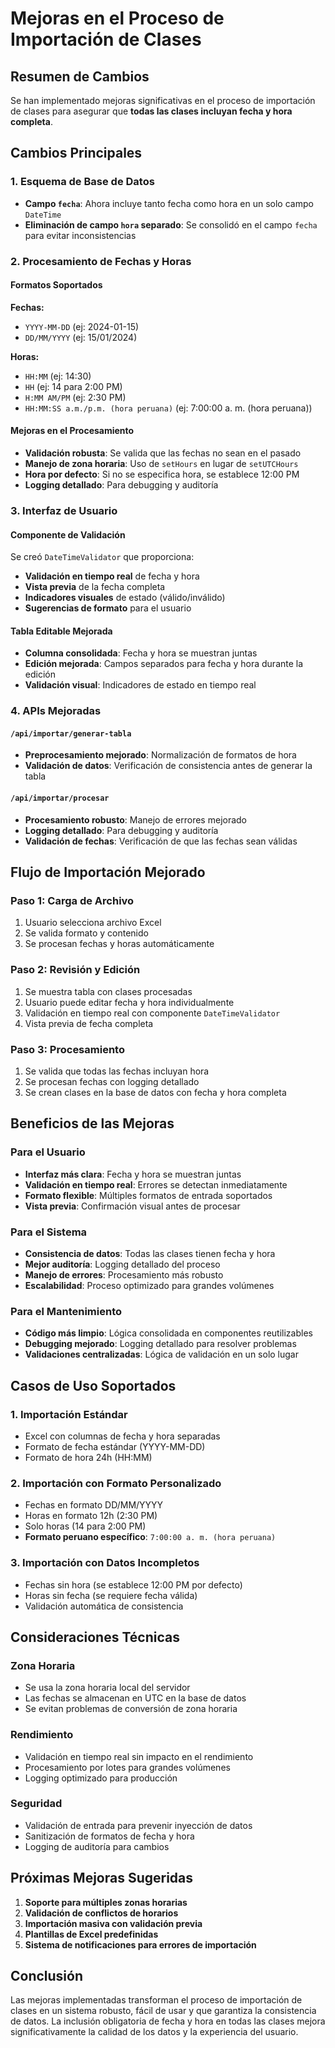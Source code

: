 # Mejoras en el Proceso de Importación de Clases

## Resumen de Cambios

Se han implementado mejoras significativas en el proceso de importación de clases para asegurar que **todas las clases incluyan fecha y hora completa**.

## Cambios Principales

### 1. Esquema de Base de Datos

- **Campo `fecha`**: Ahora incluye tanto fecha como hora en un solo campo `DateTime`
- **Eliminación de campo `hora` separado**: Se consolidó en el campo `fecha` para evitar inconsistencias

### 2. Procesamiento de Fechas y Horas

#### Formatos Soportados

**Fechas:**
- `YYYY-MM-DD` (ej: 2024-01-15)
- `DD/MM/YYYY` (ej: 15/01/2024)

**Horas:**
- `HH:MM` (ej: 14:30)
- `HH` (ej: 14 para 2:00 PM)
- `H:MM AM/PM` (ej: 2:30 PM)
- `HH:MM:SS a.m./p.m. (hora peruana)` (ej: 7:00:00 a. m. (hora peruana))

#### Mejoras en el Procesamiento

- **Validación robusta**: Se valida que las fechas no sean en el pasado
- **Manejo de zona horaria**: Uso de `setHours` en lugar de `setUTCHours`
- **Hora por defecto**: Si no se especifica hora, se establece 12:00 PM
- **Logging detallado**: Para debugging y auditoría

### 3. Interfaz de Usuario

#### Componente de Validación

Se creó `DateTimeValidator` que proporciona:
- **Validación en tiempo real** de fecha y hora
- **Vista previa** de la fecha completa
- **Indicadores visuales** de estado (válido/inválido)
- **Sugerencias de formato** para el usuario

#### Tabla Editable Mejorada

- **Columna consolidada**: Fecha y hora se muestran juntas
- **Edición mejorada**: Campos separados para fecha y hora durante la edición
- **Validación visual**: Indicadores de estado en tiempo real

### 4. APIs Mejoradas

#### `/api/importar/generar-tabla`

- **Preprocesamiento mejorado**: Normalización de formatos de hora
- **Validación de datos**: Verificación de consistencia antes de generar la tabla

#### `/api/importar/procesar`

- **Procesamiento robusto**: Manejo de errores mejorado
- **Logging detallado**: Para debugging y auditoría
- **Validación de fechas**: Verificación de que las fechas sean válidas

## Flujo de Importación Mejorado

### Paso 1: Carga de Archivo
1. Usuario selecciona archivo Excel
2. Se valida formato y contenido
3. Se procesan fechas y horas automáticamente

### Paso 2: Revisión y Edición
1. Se muestra tabla con clases procesadas
2. Usuario puede editar fecha y hora individualmente
3. Validación en tiempo real con componente `DateTimeValidator`
4. Vista previa de fecha completa

### Paso 3: Procesamiento
1. Se valida que todas las fechas incluyan hora
2. Se procesan fechas con logging detallado
3. Se crean clases en la base de datos con fecha y hora completa

## Beneficios de las Mejoras

### Para el Usuario
- **Interfaz más clara**: Fecha y hora se muestran juntas
- **Validación en tiempo real**: Errores se detectan inmediatamente
- **Formato flexible**: Múltiples formatos de entrada soportados
- **Vista previa**: Confirmación visual antes de procesar

### Para el Sistema
- **Consistencia de datos**: Todas las clases tienen fecha y hora
- **Mejor auditoría**: Logging detallado del proceso
- **Manejo de errores**: Procesamiento más robusto
- **Escalabilidad**: Proceso optimizado para grandes volúmenes

### Para el Mantenimiento
- **Código más limpio**: Lógica consolidada en componentes reutilizables
- **Debugging mejorado**: Logging detallado para resolver problemas
- **Validaciones centralizadas**: Lógica de validación en un solo lugar

## Casos de Uso Soportados

### 1. Importación Estándar
- Excel con columnas de fecha y hora separadas
- Formato de fecha estándar (YYYY-MM-DD)
- Formato de hora 24h (HH:MM)

### 2. Importación con Formato Personalizado
- Fechas en formato DD/MM/YYYY
- Horas en formato 12h (2:30 PM)
- Solo horas (14 para 2:00 PM)
- **Formato peruano específico**: `7:00:00 a. m. (hora peruana)`

### 3. Importación con Datos Incompletos
- Fechas sin hora (se establece 12:00 PM por defecto)
- Horas sin fecha (se requiere fecha válida)
- Validación automática de consistencia

## Consideraciones Técnicas

### Zona Horaria
- Se usa la zona horaria local del servidor
- Las fechas se almacenan en UTC en la base de datos
- Se evitan problemas de conversión de zona horaria

### Rendimiento
- Validación en tiempo real sin impacto en el rendimiento
- Procesamiento por lotes para grandes volúmenes
- Logging optimizado para producción

### Seguridad
- Validación de entrada para prevenir inyección de datos
- Sanitización de formatos de fecha y hora
- Logging de auditoría para cambios

## Próximas Mejoras Sugeridas

1. **Soporte para múltiples zonas horarias**
2. **Validación de conflictos de horarios**
3. **Importación masiva con validación previa**
4. **Plantillas de Excel predefinidas**
5. **Sistema de notificaciones para errores de importación**

## Conclusión

Las mejoras implementadas transforman el proceso de importación de clases en un sistema robusto, fácil de usar y que garantiza la consistencia de datos. La inclusión obligatoria de fecha y hora en todas las clases mejora significativamente la calidad de los datos y la experiencia del usuario.
